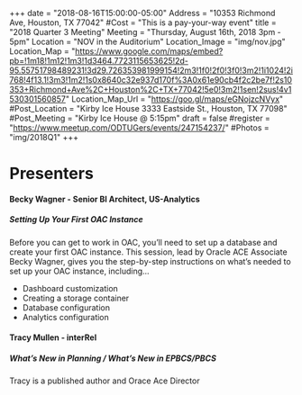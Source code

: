 +++
date = "2018-08-16T15:00:00-05:00"
Address = "10353 Richmond Ave, Houston, TX 77042"
#Cost = "This is a pay-your-way event"
title = "2018 Quarter 3 Meeting"
Meeting = "Thursday, August 16th, 2018 3pm - 5pm"
Location = "NOV in the Auditorium"
Location_Image = "img/nov.jpg"
Location_Map = "https://www.google.com/maps/embed?pb=!1m18!1m12!1m3!1d3464.7723115653625!2d-95.55751798489231!3d29.726353981999154!2m3!1f0!2f0!3f0!3m2!1i1024!2i768!4f13.1!3m3!1m2!1s0x8640c32e937d170f%3A0x61e90cb4f2c2be7f!2s10353+Richmond+Ave%2C+Houston%2C+TX+77042!5e0!3m2!1sen!2sus!4v1530301560857"
Location_Map_Url = "https://goo.gl/maps/eGNojzcNVyx"
#Post_Location = "Kirby Ice House 3333 Eastside St., Houston, TX 77098"
#Post_Meeting = "Kirby Ice House @ 5:15pm"
draft = false
#register = "https://www.meetup.com/ODTUGers/events/247154237/"
#Photos = "img/2018Q1"
+++

# Presenters
#### Becky Wagner [<i class="fa fa-twitter"></i>](https://twitter.com/Bec_Wagner) [<i class="fa fa-link"></i>](http://bec-wagner.com/) - Senior BI Architect, US-Analytics
##### Setting Up Your First OAC Instance

Before you can get to work in OAC, you’ll need to set up a database and create your first OAC instance. This session, lead by Oracle ACE Associate Becky Wagner, gives you the step-by-step instructions on what’s needed to set up your OAC instance, including...

 - Dashboard customization
 - Creating a storage container
 - Database configuration
 - Analytics configuration


#### Tracy Mullen [<i class="fa fa-twitter"></i>](https://twitter.com/tracyamcmullen1) - interRel
##### What’s New in Planning / What’s New in EPBCS/PBCS
Tracy is a published author and Orace Ace Director 

